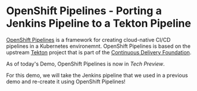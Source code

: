 # OpenShift Pipelines - Porting a Jenkins Pipeline to a Tekton Pipeline

[OpenShift Pipelines](https://www.openshift.com/learn/topics/pipelines) is a framework for creating cloud-native CI/CD pipelines in a Kubernetes environemnt.  OpenShift Pipelines is based on the upstream [Tekton](https://tekton.dev/) project that is part of the [Continuous Delivery Foundation](https://cd.foundation/). 

As of today's Demo, OpenShift Pipelines is now in *Tech Preview*.

For this demo, we will take the Jenkins pipeline that we used in a previous demo and re-create it using OpenShift Pipelines!
